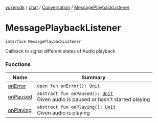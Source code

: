 [voxersdk](../../../index.md) / [chat](../../index.md) / [Conversation](../index.md) / [MessagePlaybackListener](./index.md)

# MessagePlaybackListener

`interface MessagePlaybackListener`

Callback to signal different states of Audio playback

### Functions

| Name | Summary |
|---|---|
| [onError](on-error.md) | `open fun onError(): `[`Unit`](https://kotlinlang.org/api/latest/jvm/stdlib/kotlin/-unit/index.html) |
| [onPaused](on-paused.md) | `abstract fun onPaused(): `[`Unit`](https://kotlinlang.org/api/latest/jvm/stdlib/kotlin/-unit/index.html)<br>Given audio is paused or hasn't started playing |
| [onPlaying](on-playing.md) | `abstract fun onPlaying(): `[`Unit`](https://kotlinlang.org/api/latest/jvm/stdlib/kotlin/-unit/index.html)<br>Given audio is playing |
